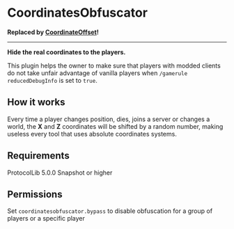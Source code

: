 CoordinatesObfuscator
=====================

**Replaced by [CoordinateOffset](https://github.com/joshuaprince/CoordinateOffset)!**

---

**Hide the real coordinates to the players.**

This plugin helps the owner to make sure that players with modded clients do not take unfair advantage of vanilla
players when `/gamerule reducedDebugInfo` is set to `true`.

How it works
------------
Every time a player changes position, dies, joins a server or changes a world, the **X** and **Z** coordinates will be
shifted by a random number, making useless every tool that uses absolute coordinates systems.

Requirements
------------
ProtocolLib 5.0.0 Snapshot or higher

Permissions
-----------
Set `coordinatesobfuscator.bypass` to disable obfuscation for a group of players or a specific player
